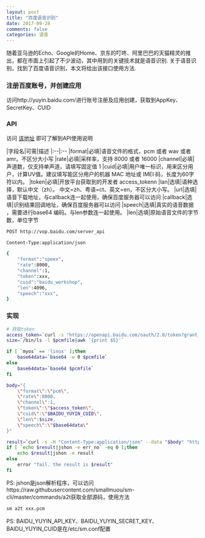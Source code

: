 ```yaml
---
layout: post
title: "百度语音识别"
date: 2017-09-28
comments: false
categories: 语音
---
```


随着亚马逊的Echo、Google的Home、京东的叮咚、阿里巴巴的天猫精灵的推出，都在市面上引起了不少波动，其中用到的关键技术就是语音识别. 关于语音识别，找到了百度语音识别，本文将给出该接口使用方法.

### 注册百度账号，并创建应用

访问http://yuyin.baidu.com/进行账号注册及应用创建，获取到AppKey、SecretKey、CUID

### API

访问 [该地址](http://yuyin.baidu.com/docs/asr/57) 即可了解到API使用说明

|字段名|可需|描述
|:--|:--
|format|必填|语音文件的格式，pcm 或者 wav 或者 amr。不区分大小写
|rate|必填|采样率，支持 8000 或者 16000
|channel|必填|声道数，仅支持单声道，请填写固定值 1
|cuid|必填|用户唯一标识，用来区分用户，计算UV值。建议填写能区分用户的机器 MAC 地址或 IMEI 码，长度为60字符以内。
|token|必填|开放平台获取到的开发者 access_tokenn
|lan|选填|语种选择，默认中文（zh）。 中文=zh、粤语=ct、英文=en，不区分大小写。
|url|选填|语音下载地址，与callback连一起使用，确保百度服务器可以访问
|callback|选填|识别结果回调地址，确保百度服务器可以访问
|speech|选填|真实的语音数据 ，需要进行base64 编码。与len参数连一起使用。
|len|选填|原始语音文件的字节数，单位字节

```bash
POST http://vop.baidu.com/server_api

Content-Type:application/json

{
    "format":"speex",
    "rate":8000,
    "channel":1,
    "token":xxx,
    "cuid":"baidu_workshop",
    "len":4096,
    "speech":"xxx",
}

```

### 实现

```bash
# 获取token
access_token=`curl -s "https://openapi.baidu.com/oauth/2.0/token?grant_type=client_credentials&client_id=$BAIDU_YUYIN_API_KEY&client_secret=$BAIDU_YUYIN_SECRET_KEY"|jshon -e access_token|sed 's/"//g'`
size=`/bin/ls -l $pcmfile|awk '{print $5}'`

if [ `myos` == 'linux' ];then
    base64data=`base64 -w 0 $pcmfile`
else
    base64data=`base64 $pcmfile`
fi

body="{
    \"format\":\"pcm\",
    \"rate\":8000,
    \"channel\":1,
    \"token\":\"$access_token\",
    \"cuid\":\"$BAIDU_YUYIN_CUID\",
    \"len\":$size,
    \"speech\":\"$base64data\"
}"

result=`curl -s -H "Content-Type:application/json" --data "$body" "http://vop.baidu.com/server_api"`
if [ `echo $result|jshon -e err_no` -eq 0 ];then
    echo $result|jshon -e result
else
    error "fail. the result is $result"
fi
```
PS: jshon是json解析程序，可以访问https://raw.githubusercontent.com/smallmuou/sm-cli/master/commands/a2t获取全部源码，使用方法

```bash
sm a2t xxx.pcm
```
PS: BAIDU_YUYIN_API_KEY、BAIDU_YUYIN_SECRET_KEY、BAIDU_YUYIN_CUID是在/etc/sm.conf配置
